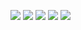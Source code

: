 ![](image/index.jpg)
![](image/shop_list.png)
![](image/shop_grid.png)
![](image/single_productView.png)
![](image/sign_up.png)
